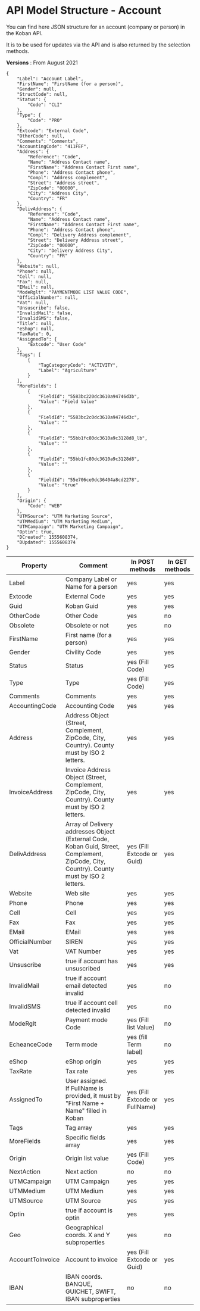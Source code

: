 # API Model Structure - Account

You can find here JSON structure for an account (company or person) in the Koban API.

It is to be used for updates via the API and is also returned by the selection methods.

**Versions** : From August 2021

```
{
    "Label": "Account Label",
    "FirstName": "FirstName (for a person)",
    "Gender": null,
    "StructCode": null,
    "Status": {
        "Code": "CLI"
    },
    "Type": {
        "Code": "PRO"
    },
    "Extcode": "External Code",
    "OtherCode": null,
    "Comments": "Comments",
    "AccountingCode": "411FEF",
    "Address": {
    	"Reference": "Code",
    	"Name": "Address Contact name",
    	"FirstName": "Address Contact First name",
    	"Phone": "Address Contact phone",
    	"Compl": "Address complement",
    	"Street": "Address street",
    	"ZipCode": "00000",
    	"City": "Address City",
    	"Country": "FR"
    },
    "DelivAddress": {
    	"Reference": "Code",
    	"Name": "Address Contact name",
    	"FirstName": "Address Contact First name",
    	"Phone": "Address Contact phone",
    	"Compl": "Delivery Address complement",
    	"Street": "Delivery Address street",
    	"ZipCode": "00000",
    	"City": "Delivery Address City",
    	"Country": "FR"
    },
    "Website": null,
    "Phone": null,
    "Cell": null,
    "Fax": null,
    "EMail": null,
    "ModeRglt": "PAYMENTMODE LIST VALUE CODE",
    "OfficialNumber": null,
    "Vat": null,
    "Unsuscribe": false,
    "InvalidMail": false,
    "InvalidSMS": false,
    "Title": null,
    "eShop": null,
    "TaxRate": 0,
    "AssignedTo": {
        "Extcode": "User Code"
    },
    "Tags": [
    	{
    		"TagCategoryCode": "ACTIVITY",
    		"Label": "Agriculture"
		}
	],
    "MoreFields": [
        {
            "FieldId": "5583bc220dc3610a94746d3b",
            "Value": "Field Value"
        },
        {
            "FieldId": "5583bc2c0dc3610a94746d3c",
            "Value": ""
        },
        {
            "FieldId": "55bb1fc80dc3610a9c3128d8_lb",
            "Value": ""
        },
        {
            "FieldId": "55bb1fc80dc3610a9c3128d8",
            "Value": ""
        },
        {
            "FieldId": "55e706ce0dc36404a8cd2278",
            "Value": "true"
        }
    ],
    "Origin": {
        "Code": "WEB"
    },
    "UTMSource": "UTM Marketing Source",
    "UTMMedium": "UTM Marketing Medium",
    "UTMCampaign": "UTM Marketing Campaign",
    "Optin": true,
    "DCreated": 1555608374,
    "DUpdated": 1555608374
}
```

| Property         | Comment                                                      | In POST methods                | In GET methods |
| ---------------- | ------------------------------------------------------------ | ------------------------------ | -------------- |
| Label            | Company Label or Name for a person                           | yes                            | yes            |
| Extcode          | External Code                                                | yes                            | yes            |
| Guid             | Koban Guid                                                   | yes                            | yes            |
| OtherCode        | Other Code                                                   | yes                            | no             |
| Obsolete         | Obsolete or not                                              | yes                            | no             |
| FirstName        | First name (for a person)                                    | yes                            | yes            |
| Gender           | Civility Code                                                | yes                            | yes            |
| Status           | Status                                                       | yes (Fill Code)                | yes            |
| Type             | Type                                                         | yes (Fill Code)                | yes            |
| Comments         | Comments                                                     | yes                            | yes            |
| AccountingCode   | Accounting Code                                              | yes                            | yes            |
| Address          | Address Object (Street, Complement, ZipCode, City, Country). County must by ISO 2 letters. | yes                            | yes            |
| InvoiceAddress   | Invoice Address Object (Street, Complement, ZipCode, City, Country). County must by ISO 2 letters. | yes                            | yes            |
| DelivAddress     | Array of Delivery addresses Object (External Code, Koban Guid, Street, Complement, ZipCode, City, Country). County must by ISO 2 letters. | yes (Fill Extcode or Guid)     | yes            |
| Website          | Web site                                                     | yes                            | yes            |
| Phone            | Phone                                                        | yes                            | yes            |
| Cell             | Cell                                                         | yes                            | yes            |
| Fax              | Fax                                                          | yes                            | yes            |
| EMail            | EMail                                                        | yes                            | yes            |
| OfficialNumber   | SIREN                                                        | yes                            | yes            |
| Vat              | VAT Number                                                   | yes                            | yes            |
| Unsuscribe       | true if account has unsuscribed                              | yes                            | yes            |
| InvalidMail      | true if account email detected invalid                       | yes                            | no             |
| InvalidSMS       | true if account cell detected invalid                        | yes                            | no             |
| ModeRglt         | Payment mode Code                                            | yes (Fill list Value)          | no             |
| EcheanceCode     | Term mode                                                    | yes (fill Term label)          | no             |
| eShop            | eShop origin                                                 | yes                            | yes            |
| TaxRate          | Tax rate                                                     | yes                            | yes            |
| AssignedTo       | User assigned.<br />If FullName is provided, it must by "First Name + Name" filled in Koban | yes (Fill Extcode or FullName) | yes            |
| Tags             | Tag array                                                    | yes                            | yes            |
| MoreFields       | Specific fields array                                        | yes                            | yes            |
| Origin           | Origin list value                                            | yes (Fill Code)                | yes            |
| NextAction       | Next action                                                  | no                             | no             |
| UTMCampaign      | UTM Campaign                                                 | yes                            | yes            |
| UTMMedium        | UTM Medium                                                   | yes                            | yes            |
| UTMSource        | UTM Source                                                   | yes                            | yes            |
| Optin            | true if account is optin                                     | yes                            | yes            |
| Geo              | Geographical coords. X and Y subproperties                   | yes                            | no             |
| AccountToInvoice | Account to invoice                                           | yes (Fill Extcode or Guid)     | yes            |
| IBAN             | IBAN coords. BANQUE, GUICHET, SWIFT, IBAN subproperties      | no                             | no             |


